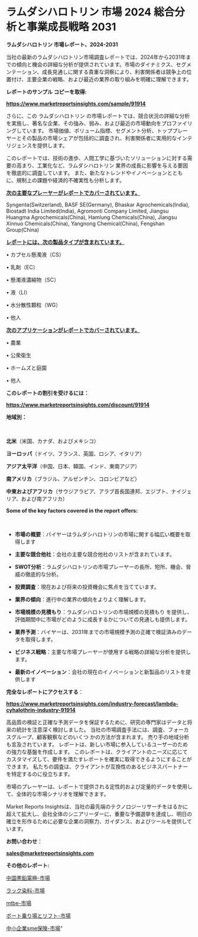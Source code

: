 # ラムダシハロトリン 市場 2024 総合分析と事業成長戦略 2031

<strong>ラムダシハロトリン 市場レポート、2024-2031</strong>

当社の最新のラムダシハロトリン市場調査レポートでは、2024年から2031年までの傾向と機会の詳細な分析が提供されています。市場のダイナミクス、セグメンテーション、成長見通しに関する貴重な洞察により、利害関係者は競争上の位置付け、主要企業の戦略、および最近の業界の取り組みを明確に理解できます。



<strong>レポートのサンプル コピーを取得:</strong> <a href=https://www.marketreportsinsights.com/sample/91914>

<strong><u>https://www.marketreportsinsights.com/sample/91914</u></strong></a>

さらに、この ラムダシハロトリン の市場レポートでは、競合状況の詳細な分析を実施し、著名な企業、その強み、弱み、および最近の市場動向をプロファイリングしています。 市場価値、ボリューム指標、セグメント分析、トッププレーヤーとその製品の市場シェアが包括的に調査され、利害関係者に実用的なインテリジェンスを提供します。

このレポートでは、技術の進歩、人間工学に基づいたソリューションに対する需要の高まり、工業化など、ラムダシハロトリン 業界の成長に影響を与える要因を徹底的に調査しています。 また、新たなトレンドやイノベーションとともに、規制上の課題や経済的不確実性も分析します。



<strong><u>次の主要なプレーヤーがレポートでカバーされています。</u></strong>

Syngenta(Switzerland), BASF SE(Germany), Bhaskar Agrochemicals(India), Biostadt India Limited(India), Agromonti Company Limited, Jiangsu Huangma Agrochemicals(China), Hamlung Chemicals(China), Jiangsu Xinnuo Chemicals(China), Yangnong Chemical(China), Fengshan Group(China)



<strong><u><b>レポートには、次の製品タイプが含まれています。</b></u></strong>

• カプセル懸濁液（CS）

• 乳剤（EC）

• 懸濁液濃縮物（SC）

• 液（LI）

• 水分散性顆粒（WG）

• 他人



<strong><u><b>次のアプリケーションがレポートでカバーされています。</b></u></strong>

• 農業

• 公衆衛生

• ホームズと庭園

• 他人



<strong><b>このレポートの割引を受けるには：</b></strong>

<a href=https://www.marketreportsinsights.com/discount/91914>

<strong><u>https://www.marketreportsinsights.com/discount/91914</u></strong></a>



<strong>地域別：</strong>

<strong> </strong>



<strong>北米</strong>（米国、カナダ、およびメキシコ）



<strong>ヨーロッパ</strong>（ドイツ、フランス、英国、ロシア、イタリア）



<strong>アジア太平洋</strong>（中国、日本、韓国、インド、東南アジア）



<strong>南アメリカ</strong>（ブラジル、アルゼンチン、コロンビアなど）



<strong>中東およびアフリカ</strong>（サウジアラビア、アラブ首長国連邦、エジプト、ナイジェリア、および南アフリカ）



<strong>Some of the key factors covered in the report offers:</strong>

<strong> </strong>
<ul>
  <li>

<strong>市場の概要</strong>：バイヤーはラムダシハロトリンの市場に関する幅広い概要を取得します</li>
  <li>

<strong>主要な競合他社</strong>：会社の主要な競合他社のリストが含まれています。</li>
  <li>

<strong>SWOT分析</strong>：ラムダシハロトリンの市場プレーヤーの長所、短所、機会、脅威の徹底的な分析。</li>
  <li>

<strong>投資調査</strong>：現在および将来の投資機会に焦点を当てています。</li>
  <li>

<strong>業界の傾向</strong>：進行中の業界の傾向をよりよく理解します。</li>
  <li>

<strong>市場規模の見積もり</strong>：ラムダシハロトリンの市場規模の見積もり を提供し、評価期間中に市場がどのように成長するかについての見通しも提供します。</li>
  <li>

<strong>業界予測</strong>：バイヤーは、2031年までの市場規模予測の正確で検証済みのデータを取得します。</li>
  <li>

<strong>ビジネス戦略</strong>：主要な市場プレーヤーが使用する戦略の詳細な分析を提供します。</li>
  <li>

<strong>最新のイノベーション</strong>：会社の現在のイノベーションと新製品のリストを提供します</li>
</ul>


<strong>完全なレポートにアクセスする</strong>：

<a href=https://www.marketreportsinsights.com/industry-forecast/lambda-cyhalothrin-industry-91914>

<strong><u>https://www.marketreportsinsights.com/industry-forecast/lambda-cyhalothrin-industry-91914</u></strong></a>

高品質の検証と正確な予測データを保証するために、研究の専門家はデータと将来の統計を注意深く検討しました。 当社の市場調査手法には、調査、フォーカスグループ、顧客観察などのいくつ かの方法が含まれます。 売り手の地域分析も言及されています。 レポートは、新しい市場に参入しているユーザーのための強力な基盤を作成します。 このレポートは、クライアントのニーズに応じてカスタマイズして、要件を満たすレポートを確実に取得できるようにすることができます。 私たちの調査は、クライアントが互換性のあるビジネスパートナーを特定するのに役立ちます。

市場のプレーヤーは、レポートで提供される定性的および定量的データを使用して、全体的な市場シナリオを理解できます。

Market Reports Insightsは、当社の最先端のテクノロジーリサーチをはるかに超えて拡大し、会社全体のシニアリーダーに、重要な予備選挙を達成し、明日の確立を形作るために必要な企業の洞察力、ガイダンス、およびツールを提供しています。



<strong><b>お問い合わせ</b></strong>：

<a href=mailto:sales@marketreportsinsights.com>

<strong><u>sales@marketreportsinsights.com</u></strong></a>



<strong>その他のレポート:</strong>

<a href=https://www.linkedin.com/pulse/中国黒鉛電極-市場-2023-swot-分析と成長率-2030-pr-news-hub-h2y6f/>中国黒鉛電極-市場</a>

<a href=https://www.linkedin.com/pulse/ラック染料-市場-2023-swot-分析と成長率-2030-consumer-connection-collective-360-sceef/>ラック染料-市場</a>

<a href=https://www.linkedin.com/pulse/mtbe-市場-2023-総利益と主要ベンダー-2030-consumer-connection-collective-360-ahxec/>mtbe-市場</a>

<a href=https://www.linkedin.com/pulse/ボート乗り場とリフト-市場-2023-収益と成長ドライバー-2030-ltrkf/>ボート乗り場とリフト-市場</a>

<a href=https://www.linkedin.com/pulse/中小企業sme保険-市場-2023-最新の-cagr-および成長分析-2030-parkf/>中小企業sme保険-市場</a>"
